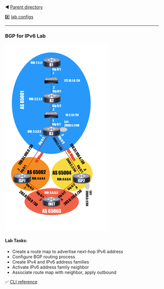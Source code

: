 ◀️ [Parent directory](../) 

#️⃣ [lab configs](./bgp2.yaml)

---

### BGP for IPv6 Lab

![Lab topology](https://github.com/tech-zero/assets/blob/main/images/bgp2.png?raw=true)

#### Lab Tasks:

- Create a route map to advertise next-hop IPv6 address
- Configure BGP routing process
- Create IPv4 and IPv6 address families
- Activate IPv6 address family neighbor
- Associate route map with neighbor, apply outbound

:white_check_mark: [CLI reference](https://github.com/tech-zero/assets/blob/main/solutions/bgp2.md)
